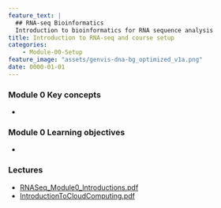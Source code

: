 ```yaml
---
feature_text: |
  ## RNA-seq Bioinformatics
  Introduction to bioinformatics for RNA sequence analysis
title: Introduction to RNA-seq and course setup
categories:
    - Module-00-Setup
feature_image: "assets/genvis-dna-bg_optimized_v1a.png"
date: 0000-01-01
---
```


### Module 0 Key concepts

* 

### Module 0 Learning objectives

*

### Lectures
* [RNASeq_Module0_Introductions.pdf](https://github.com/griffithlab/rnabio.org/raw/master/assets/lectures/current/RNASeq_Module0_Introductions.pdf)
* [IntroductionToCloudComputing.pdf](https://github.com/griffithlab/rnabio.org/raw/master/assets/lectures/current/IntroductionToCloudComputing.pdf)

